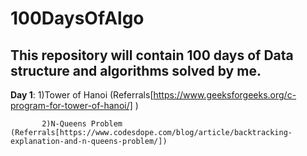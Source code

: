 # 100DaysOfAlgo
##  This repository will contain 100 days of Data structure and algorithms solved by me.
**Day 1**: 1)Tower of Hanoi  (Referrals[https://www.geeksforgeeks.org/c-program-for-tower-of-hanoi/] )
           
           2)N-Queens Problem (Referrals[https://www.codesdope.com/blog/article/backtracking-explanation-and-n-queens-problem/])
           
           
